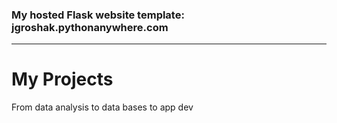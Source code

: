 ### My hosted Flask website template: jgroshak.pythonanywhere.com
---------------------------------------------------------------------


# My Projects
From data analysis to data bases to app dev
